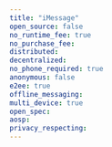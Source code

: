```yaml
---
title: "iMessage"
open_source: false
no_runtime_fee: true
no_purchase_fee:
distributed:
decentralized:
no_phone_required: true
anonymous: false
e2ee: true
offline_messaging:
multi_device: true
open_spec:
aosp:
privacy_respecting:
---
```


